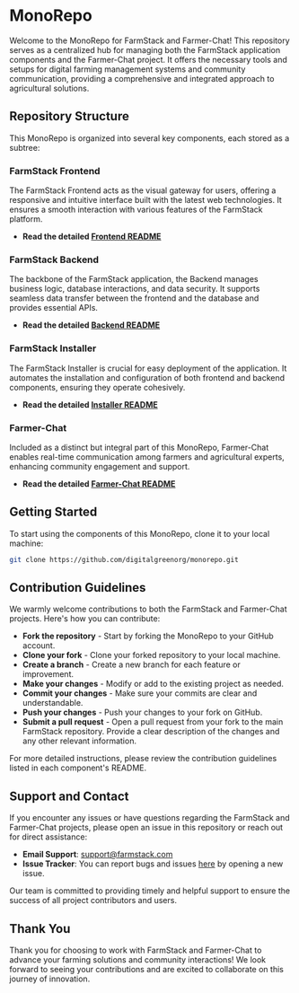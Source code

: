# MonoRepo

Welcome to the MonoRepo for FarmStack and Farmer-Chat! This repository serves as a centralized hub for managing both the FarmStack application components and the Farmer-Chat project. It offers the necessary tools and setups for digital farming management systems and community communication, providing a comprehensive and integrated approach to agricultural solutions.

## Repository Structure

This MonoRepo is organized into several key components, each stored as a subtree:

### FarmStack Frontend

The FarmStack Frontend acts as the visual gateway for users, offering a responsive and intuitive interface built with the latest web technologies. It ensures a smooth interaction with various features of the FarmStack platform.

- **Read the detailed [Frontend README](./farmstack-frontend/README.md)**

### FarmStack Backend

The backbone of the FarmStack application, the Backend manages business logic, database interactions, and data security. It supports seamless data transfer between the frontend and the database and provides essential APIs.

- **Read the detailed [Backend README](./farmstack-backend/README.md)**

### FarmStack Installer

The FarmStack Installer is crucial for easy deployment of the application. It automates the installation and configuration of both frontend and backend components, ensuring they operate cohesively.

- **Read the detailed [Installer README](./farmstack-installer/README.md)**

### Farmer-Chat

Included as a distinct but integral part of this MonoRepo, Farmer-Chat enables real-time communication among farmers and agricultural experts, enhancing community engagement and support.

- **Read the detailed [Farmer-Chat README](./farmer-chat/README.md)**

## Getting Started

To start using the components of this MonoRepo, clone it to your local machine:

```bash
git clone https://github.com/digitalgreenorg/monorepo.git
```

## Contribution Guidelines

We warmly welcome contributions to both the FarmStack and Farmer-Chat projects. Here's how you can contribute:

- **Fork the repository** - Start by forking the MonoRepo to your GitHub account.
- **Clone your fork** - Clone your forked repository to your local machine.
- **Create a branch** - Create a new branch for each feature or improvement.
- **Make your changes** - Modify or add to the existing project as needed.
- **Commit your changes** - Make sure your commits are clear and understandable.
- **Push your changes** - Push your changes to your fork on GitHub.
- **Submit a pull request** - Open a pull request from your fork to the main FarmStack repository. Provide a clear description of the changes and any other relevant information.

For more detailed instructions, please review the contribution guidelines listed in each component's README.

## Support and Contact

If you encounter any issues or have questions regarding the FarmStack and Farmer-Chat projects, please open an issue in this repository or reach out for direct assistance:

- **Email Support**: [support@farmstack.com](mailto:support@digitalgreen.org)
- **Issue Tracker**: You can report bugs and issues [here](https://github.com/digitalgreenorg/monorepo/issues) by opening a new issue.

Our team is committed to providing timely and helpful support to ensure the success of all project contributors and users.

## Thank You

Thank you for choosing to work with FarmStack and Farmer-Chat to advance your farming solutions and community interactions! We look forward to seeing your contributions and are excited to collaborate on this journey of innovation.
